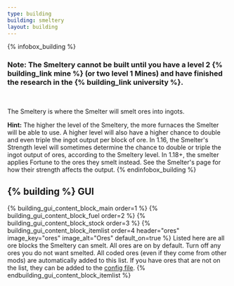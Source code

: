 ```yaml
---
type: building
building: smeltery
layout: building
---
```

{% infobox_building %}
### Note: The Smeltery cannot be built until you have a level 2 {% building_link mine %} (or two level 1 Mines) and have finished the research in the {% building_link university %}.
<br>

The Smeltery is where the Smelter will smelt ores into ingots.

**Hint:** The higher the level of the Smeltery, the more furnaces the Smelter will be able to use. A higher level will also have a higher chance to double and even triple the ingot output per block of ore. In 1.16, the Smelter's Strength level will sometimes determine the chance to double or triple the ingot output of ores, according to the Smeltery level. In 1.18+, the smelter applies Fortune to the ores they smelt instead. See the Smelter's page for how their strength affects the output.
{% endinfobox_building %}

## {% building %} GUI

{% building_gui_content_block_main order=1 %}
{% building_gui_content_block_fuel order=2 %}
{% building_gui_content_block_stock order=3 %}
{% building_gui_content_block_itemlist order=4 header="ores" image_key="ores" image_alt="Ores" default_on=true %}
Listed here are all ore blocks the Smeltery can smelt. All ores are on by default. Turn off any ores you do not want smelted.
All coded ores (even if they come from other mods) are automatically added to this list.
If you have ores that are not on the list, they can be added to the [config file](../../source/misc/configfile).
{% endbuilding_gui_content_block_itemlist %}